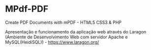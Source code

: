 # MPdf-PDF

Create PDF Documents with mPDF - HTML5 CSS3 & PHP

Apresentação e funcionamento da aplicação web através do Laragon (Ambiente de Desenvolvimento Web com servidor Apache e MySQL(HeidiSQL)) - <https://www.laragon.org/>
